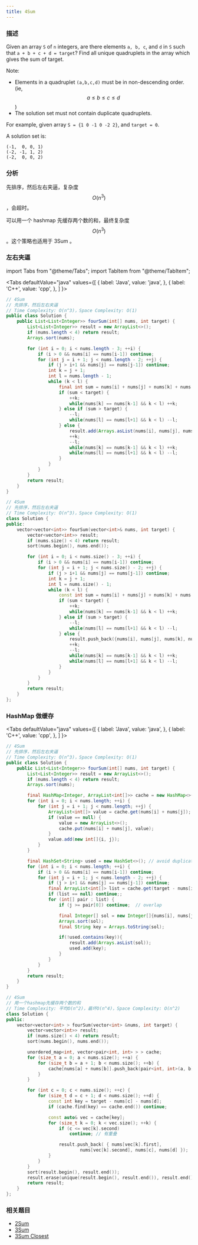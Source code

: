 ```yaml
---
title: 4Sum
---
```


### 描述

Given an array `S` of `n` integers, are there elements `a, b, c`, and `d` in `S` such that `a + b + c + d = target`? Find all unique quadruplets in the array which gives the sum of target.

Note:

- Elements in a quadruplet `(a,b,c,d)` must be in non-descending order. (ie, $$a \leq b \leq c \leq d$$)
- The solution set must not contain duplicate quadruplets.

For example, given array `S = {1 0 -1 0 -2 2}`, and `target = 0`.

A solution set is:

```
(-1,  0, 0, 1)
(-2, -1, 1, 2)
(-2,  0, 0, 2)
```

### 分析

先排序，然后左右夹逼，复杂度 $$O(n^3)$$，会超时。

可以用一个 hashmap 先缓存两个数的和，最终复杂度$$O(n^3)$$。这个策略也适用于 3Sum 。

### 左右夹逼

import Tabs from "@theme/Tabs";
import TabItem from "@theme/TabItem";

<Tabs
defaultValue="java"
values={[
{ label: 'Java', value: 'java', },
{ label: 'C++', value: 'cpp', },
]
}>
<TabItem value="java">

```java
// 4Sum
// 先排序，然后左右夹逼
// Time Complexity: O(n^3)，Space Complexity: O(1)
public class Solution {
    public List<List<Integer>> fourSum(int[] nums, int target) {
        List<List<Integer>> result = new ArrayList<>();
        if (nums.length < 4) return result;
        Arrays.sort(nums);

        for (int i = 0; i < nums.length - 3; ++i) {
            if (i > 0 && nums[i] == nums[i-1]) continue;
            for (int j = i + 1; j < nums.length - 2; ++j) {
                if (j > i+1 && nums[j] == nums[j-1]) continue;
                int k = j + 1;
                int l = nums.length - 1;
                while (k < l) {
                    final int sum = nums[i] + nums[j] + nums[k] + nums[l];
                    if (sum < target) {
                        ++k;
                        while(nums[k] == nums[k-1] && k < l) ++k;
                    } else if (sum > target) {
                        --l;
                        while(nums[l] == nums[l+1] && k < l) --l;
                    } else {
                        result.add(Arrays.asList(nums[i], nums[j], nums[k], nums[l]));
                        ++k;
                        --l;
                        while(nums[k] == nums[k-1] && k < l) ++k;
                        while(nums[l] == nums[l+1] && k < l) --l;
                    }
                }
            }
        }
        return result;
    }
}
```

</TabItem>
<TabItem value="cpp">

```cpp
// 4Sum
// 先排序，然后左右夹逼
// Time Complexity: O(n^3)，Space Complexity: O(1)
class Solution {
public:
    vector<vector<int>> fourSum(vector<int>& nums, int target) {
        vector<vector<int>> result;
        if (nums.size() < 4) return result;
        sort(nums.begin(), nums.end());

        for (int i = 0; i < nums.size() - 3; ++i) {
            if (i > 0 && nums[i] == nums[i-1]) continue;
            for (int j = i + 1; j < nums.size() - 2; ++j) {
                if (j > i+1 && nums[j] == nums[j-1]) continue;
                int k = j + 1;
                int l = nums.size() - 1;
                while (k < l) {
                    const int sum = nums[i] + nums[j] + nums[k] + nums[l];
                    if (sum < target) {
                        ++k;
                        while(nums[k] == nums[k-1] && k < l) ++k;
                    } else if (sum > target) {
                        --l;
                        while(nums[l] == nums[l+1] && k < l) --l;
                    } else {
                        result.push_back({nums[i], nums[j], nums[k], nums[l]});
                        ++k;
                        --l;
                        while(nums[k] == nums[k-1] && k < l) ++k;
                        while(nums[l] == nums[l+1] && k < l) --l;
                    }
                }
            }
        }
        return result;
    }
};
```

</TabItem>
</Tabs>

### HashMap 做缓存

<Tabs
defaultValue="java"
values={[
{ label: 'Java', value: 'java', },
{ label: 'C++', value: 'cpp', },
]
}>
<TabItem value="java">

```java
// 4Sum
// 先排序，然后左右夹逼
// Time Complexity: O(n^3)，Space Complexity: O(1)
public class Solution {
    public List<List<Integer>> fourSum(int[] nums, int target) {
        List<List<Integer>> result = new ArrayList<>();
        if (nums.length < 4) return result;
        Arrays.sort(nums);

        final HashMap<Integer, ArrayList<int[]>> cache = new HashMap<>();
        for (int i = 0; i < nums.length; ++i) {
            for (int j = i + 1; j < nums.length; ++j) {
                ArrayList<int[]> value = cache.get(nums[i] + nums[j]);
                if (value == null) {
                    value = new ArrayList<>();
                    cache.put(nums[i] + nums[j], value);
                }
                value.add(new int[]{i, j});
            }
        }

        final HashSet<String> used = new HashSet<>(); // avoid duplicates
        for (int i = 0; i < nums.length; ++i) {
            if (i > 0 && nums[i] == nums[i-1]) continue;
            for (int j = i + 1; j < nums.length - 2; ++j) {
                if (j > i+1 && nums[j] == nums[j-1]) continue;
                final ArrayList<int[]> list = cache.get(target - nums[i] - nums[j]);
                if (list == null) continue;;
                for (int[] pair : list) {
                    if (j >= pair[0]) continue;  // overlap

                    final Integer[] sol = new Integer[]{nums[i], nums[j], nums[pair[0]], nums[pair[1]]};
                    Arrays.sort(sol);
                    final String key = Arrays.toString(sol);

                    if(!used.contains(key)){
                        result.add(Arrays.asList(sol));
                        used.add(key);
                    }
                }
            }
        }
        return result;
    }
}
```

</TabItem>
<TabItem value="cpp">

```cpp
// 4Sum
// 用一个hashmap先缓存两个数的和
// Time Complexity: 平均O(n^2)，最坏O(n^4)，Space Complexity: O(n^2)
class Solution {
public:
    vector<vector<int> > fourSum(vector<int> &nums, int target) {
        vector<vector<int>> result;
        if (nums.size() < 4) return result;
        sort(nums.begin(), nums.end());

        unordered_map<int, vector<pair<int, int> > > cache;
        for (size_t a = 0; a < nums.size(); ++a) {
            for (size_t b = a + 1; b < nums.size(); ++b) {
                cache[nums[a] + nums[b]].push_back(pair<int, int>(a, b));
            }
        }

        for (int c = 0; c < nums.size(); ++c) {
            for (size_t d = c + 1; d < nums.size(); ++d) {
                const int key = target - nums[c] - nums[d];
                if (cache.find(key) == cache.end()) continue;

                const auto& vec = cache[key];
                for (size_t k = 0; k < vec.size(); ++k) {
                    if (c <= vec[k].second)
                        continue; // 有重叠

                    result.push_back( { nums[vec[k].first],
                            nums[vec[k].second], nums[c], nums[d] });
                }
            }
        }
        sort(result.begin(), result.end());
        result.erase(unique(result.begin(), result.end()), result.end());
        return result;
    }
};
```

</TabItem>
</Tabs>

### 相关题目

- [2Sum](2sum.md)
- [3Sum](3sum.md)
- [3Sum Closest](3sum-closest.md)
